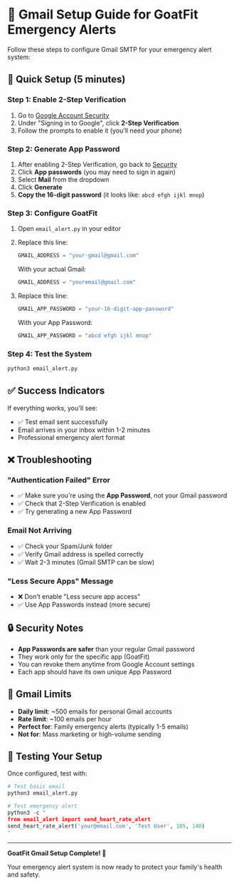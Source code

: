 # 📧 Gmail Setup Guide for GoatFit Emergency Alerts

Follow these steps to configure Gmail SMTP for your emergency alert system:

## 🚀 Quick Setup (5 minutes)

### Step 1: Enable 2-Step Verification
1. Go to [Google Account Security](https://myaccount.google.com/security)
2. Under "Signing in to Google", click **2-Step Verification**
3. Follow the prompts to enable it (you'll need your phone)

### Step 2: Generate App Password
1. After enabling 2-Step Verification, go back to [Security](https://myaccount.google.com/security)
2. Click **App passwords** (you may need to sign in again)
3. Select **Mail** from the dropdown
4. Click **Generate**
5. **Copy the 16-digit password** (it looks like: `abcd efgh ijkl mnop`)

### Step 3: Configure GoatFit
1. Open `email_alert.py` in your editor
2. Replace this line:
   ```python
   GMAIL_ADDRESS = "your-gmail@gmail.com"
   ```
   With your actual Gmail:
   ```python
   GMAIL_ADDRESS = "youremail@gmail.com"
   ```

3. Replace this line:
   ```python
   GMAIL_APP_PASSWORD = "your-16-digit-app-password"
   ```
   With your App Password:
   ```python
   GMAIL_APP_PASSWORD = "abcd efgh ijkl mnop"
   ```

### Step 4: Test the System
```bash
python3 email_alert.py
```

## ✅ Success Indicators

If everything works, you'll see:
- ✅ Test email sent successfully
- Email arrives in your inbox within 1-2 minutes
- Professional emergency alert format

## ❌ Troubleshooting

### "Authentication Failed" Error
- ✅ Make sure you're using the **App Password**, not your Gmail password
- ✅ Check that 2-Step Verification is enabled
- ✅ Try generating a new App Password

### Email Not Arriving
- ✅ Check your Spam/Junk folder
- ✅ Verify Gmail address is spelled correctly
- ✅ Wait 2-3 minutes (Gmail SMTP can be slow)

### "Less Secure Apps" Message
- ❌ Don't enable "Less secure app access"
- ✅ Use App Passwords instead (more secure)

## 🔒 Security Notes

- **App Passwords are safer** than your regular Gmail password
- They work only for the specific app (GoatFit)
- You can revoke them anytime from Google Account settings
- Each app should have its own unique App Password

## 📧 Gmail Limits

- **Daily limit**: ~500 emails for personal Gmail accounts
- **Rate limit**: ~100 emails per hour
- **Perfect for**: Family emergency alerts (typically 1-5 emails)
- **Not for**: Mass marketing or high-volume sending

## 🧪 Testing Your Setup

Once configured, test with:

```python
# Test basic email
python3 email_alert.py

# Test emergency alert
python3 -c "
from email_alert import send_heart_rate_alert
send_heart_rate_alert('your@email.com', 'Test User', 185, 140)
"
```

---

**GoatFit Gmail Setup Complete! 🎉**

Your emergency alert system is now ready to protect your family's health and safety.
